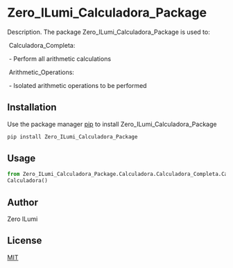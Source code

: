 # Zero_ILumi_Calculadora_Package

Description. 
The package Zero_ILumi_Calculadora_Package is used to:

​		Calculadora_Completa:

​			- Perform all arithmetic calculations 

​		Arithmetic_Operations:

​			- Isolated arithmetic operations to be performed

## Installation

Use the package manager [pip](https://pip.pypa.io/en/stable/) to install Zero_ILumi_Calculadora_Package

```bash
pip install Zero_ILumi_Calculadora_Package
```

## Usage

```python
from Zero_ILumi_Calculadora_Package.Calculadora.Calculadora_Completa.Calcular import Calculadora
Calculadora()
```

## Author

Zero ILumi

## License

[MIT](https://choosealicense.com/licenses/mit/)